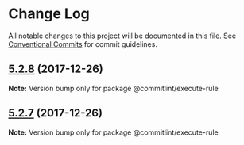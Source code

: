 # Change Log

All notable changes to this project will be documented in this file.
See [Conventional Commits](https://conventionalcommits.org) for commit guidelines.

<a name="5.2.8"></a>
## [5.2.8](https://github.com/marionebl/commitlint/compare/v5.2.7...v5.2.8) (2017-12-26)




**Note:** Version bump only for package @commitlint/execute-rule

<a name="5.2.7"></a>
## [5.2.7](https://github.com/marionebl/commitlint/compare/v5.2.6...v5.2.7) (2017-12-26)




**Note:** Version bump only for package @commitlint/execute-rule
